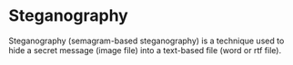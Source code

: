 # Steganography
Steganography (semagram-based steganography) is a technique used to hide a secret message (image file) into a text-based file (word or rtf file).

